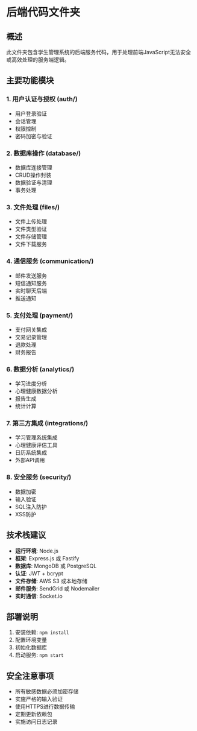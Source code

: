 # 后端代码文件夹

## 概述

此文件夹包含学生管理系统的后端服务代码，用于处理前端JavaScript无法安全或高效处理的服务端逻辑。

## 主要功能模块

### 1. 用户认证与授权 (auth/)
- 用户登录验证
- 会话管理
- 权限控制
- 密码加密与验证

### 2. 数据库操作 (database/)
- 数据库连接管理
- CRUD操作封装
- 数据验证与清理
- 事务处理

### 3. 文件处理 (files/)
- 文件上传处理
- 文件类型验证
- 文件存储管理
- 文件下载服务

### 4. 通信服务 (communication/)
- 邮件发送服务
- 短信通知服务
- 实时聊天后端
- 推送通知

### 5. 支付处理 (payment/)
- 支付网关集成
- 交易记录管理
- 退款处理
- 财务报告

### 6. 数据分析 (analytics/)
- 学习进度分析
- 心理健康数据分析
- 报告生成
- 统计计算

### 7. 第三方集成 (integrations/)
- 学习管理系统集成
- 心理健康评估工具
- 日历系统集成
- 外部API调用

### 8. 安全服务 (security/)
- 数据加密
- 输入验证
- SQL注入防护
- XSS防护

## 技术栈建议

- **运行环境**: Node.js
- **框架**: Express.js 或 Fastify
- **数据库**: MongoDB 或 PostgreSQL
- **认证**: JWT + bcrypt
- **文件存储**: AWS S3 或本地存储
- **邮件服务**: SendGrid 或 Nodemailer
- **实时通信**: Socket.io

## 部署说明

1. 安装依赖: `npm install`
2. 配置环境变量
3. 初始化数据库
4. 启动服务: `npm start`

## 安全注意事项

- 所有敏感数据必须加密存储
- 实施严格的输入验证
- 使用HTTPS进行数据传输
- 定期更新依赖包
- 实施访问日志记录
